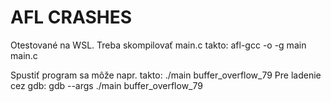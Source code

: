 # AFL CRASHES

Otestované na WSL.
Treba skompilovať main.c takto: afl-gcc -o -g main main.c

Spustiť program sa môže napr. takto: ./main buffer_overflow_79
Pre ladenie cez gdb: gdb --args ./main buffer_overflow_79
